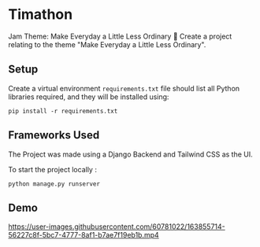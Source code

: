 # Timathon

Jam Theme: Make Everyday a Little Less Ordinary 👏
Create a project relating to the theme "Make Everyday a Little Less Ordinary".


## Setup

Create a virtual environment  `requirements.txt` file should list all Python libraries required, and they will be installed using:

```
pip install -r requirements.txt
```

## Frameworks Used
The Project was made using a Django Backend and Tailwind CSS as the UI.

To start the project locally :
```
python manage.py runserver
```


## Demo


https://user-images.githubusercontent.com/60781022/163855714-56227c8f-5bc7-4777-8af1-b7ae7f19eb1b.mp4

